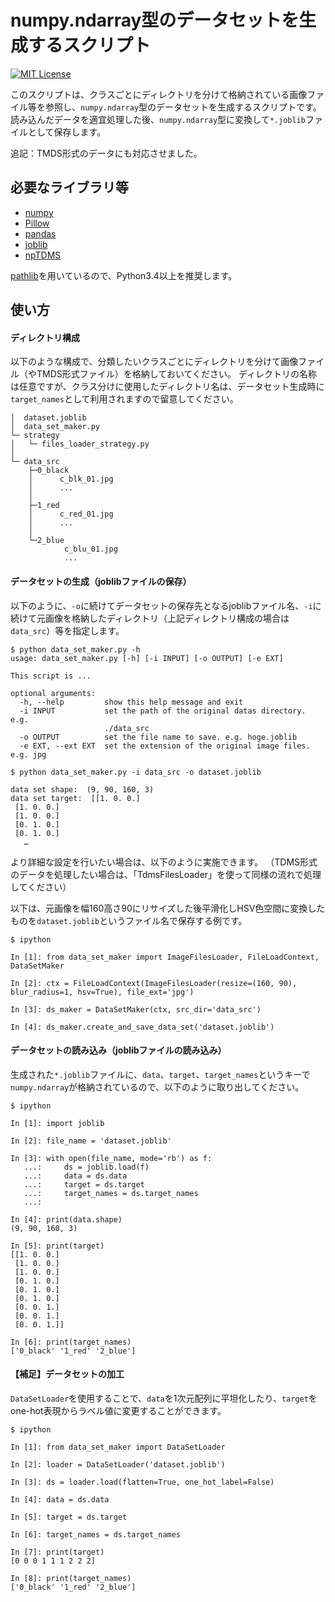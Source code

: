 numpy.ndarray型のデータセットを生成するスクリプト
===

[![MIT License](http://img.shields.io/badge/license-MIT-blue.svg?style=flat)](LICENSE)

このスクリプトは、クラスごとにディレクトリを分けて格納されている画像ファイル等を参照し、`numpy.ndarray`型のデータセットを生成するスクリプトです。
読み込んだデータを適宜処理した後、`numpy.ndarray`型に変換して`*.joblib`ファイルとして保存します。

追記：TMDS形式のデータにも対応させました。

## 必要なライブラリ等
* [numpy](https://github.com/numpy/numpy)
* [Pillow](https://github.com/python-pillow/Pillow)
* [pandas](https://github.com/pandas-dev/pandas)
* [joblib](https://github.com/joblib/joblib)
* [npTDMS](https://github.com/adamreeve/npTDMS)

 [pathlib](https://docs.python.org/ja/3.5/library/pathlib.html)を用いているので、Python3.4以上を推奨します。

## 使い方

#### ディレクトリ構成
以下のような構成で、分類したいクラスごとにディレクトリを分けて画像ファイル（やTMDS形式ファイル）を格納しておいてください。
ディレクトリの名称は任意ですが、クラス分けに使用したディレクトリ名は、データセット生成時に`target_names`として利用されますので留意してください。

```
│  dataset.joblib
│  data_set_maker.py
└─ strategy
│   └─ files_loader_strategy.py
│    
└─ data_src
    ├─0_black
    │      c_blk_01.jpg
    │      ...
    │
    ├─1_red
    │      c_red_01.jpg
    │      ...
    │
    └─2_blue
            c_blu_01.jpg
            ...
```



#### データセットの生成（joblibファイルの保存）

以下のように、`-o`に続けてデータセットの保存先となるjoblibファイル名、`-i`に続けて元画像を格納したディレクトリ（上記ディレクトリ構成の場合は`data_src`）等を指定します。  

```
$ python data_set_maker.py -h
usage: data_set_maker.py [-h] [-i INPUT] [-o OUTPUT] [-e EXT]

This script is ...

optional arguments:
  -h, --help         show this help message and exit
  -i INPUT           set the path of the original datas directory. e.g.
                     ./data_src
  -o OUTPUT          set the file name to save. e.g. hoge.joblib
  -e EXT, --ext EXT  set the extension of the original image files. e.g. jpg

$ python data_set_maker.py -i data_src -o dataset.joblib

data set shape:  (9, 90, 160, 3)
data set target:  [[1. 0. 0.]
 [1. 0. 0.]
 [1. 0. 0.]
 [0. 1. 0.]
 [0. 1. 0.]
   …

```


より詳細な設定を行いたい場合は、以下のように実施できます。
（TDMS形式のデータを処理したい場合は、「TdmsFilesLoader」を使って同様の流れで処理してください）

以下は、元画像を幅160高さ90にリサイズした後平滑化しHSV色空間に変換したものを`dataset.joblib`というファイル名で保存する例です。
```
$ ipython

In [1]: from data_set_maker import ImageFilesLoader, FileLoadContext, DataSetMaker

In [2]: ctx = FileLoadContext(ImageFilesLoader(resize=(160, 90), blur_radius=1, hsv=True), file_ext='jpg')

In [3]: ds_maker = DataSetMaker(ctx, src_dir='data_src')

In [4]: ds_maker.create_and_save_data_set('dataset.joblib')
```

#### データセットの読み込み（joblibファイルの読み込み）
生成された`*.joblib`ファイルに、`data`、`target`、`target_names`というキーで`numpy.ndarray`が格納されているので、以下のように取り出してください。
```
$ ipython

In [1]: import joblib

In [2]: file_name = 'dataset.joblib'

In [3]: with open(file_name, mode='rb') as f:
   ...:     ds = joblib.load(f)
   ...:     data = ds.data
   ...:     target = ds.target
   ...:     target_names = ds.target_names
   ...: 

In [4]: print(data.shape)
(9, 90, 160, 3)

In [5]: print(target)
[[1. 0. 0.]
 [1. 0. 0.]
 [1. 0. 0.]
 [0. 1. 0.]
 [0. 1. 0.]
 [0. 1. 0.]
 [0. 0. 1.]
 [0. 0. 1.]
 [0. 0. 1.]]

In [6]: print(target_names)
['0_black' '1_red' '2_blue']

```

#### 【補足】データセットの加工
`DataSetLoader`を使用することで、`data`を1次元配列に平坦化したり、`target`をone-hot表現からラベル値に変更することができます。

```
$ ipython

In [1]: from data_set_maker import DataSetLoader

In [2]: loader = DataSetLoader('dataset.joblib')

In [3]: ds = loader.load(flatten=True, one_hot_label=False)

In [4]: data = ds.data

In [5]: target = ds.target

In [6]: target_names = ds.target_names

In [7]: print(target)
[0 0 0 1 1 1 2 2 2]

In [8]: print(target_names)
['0_black' '1_red' '2_blue']

```
